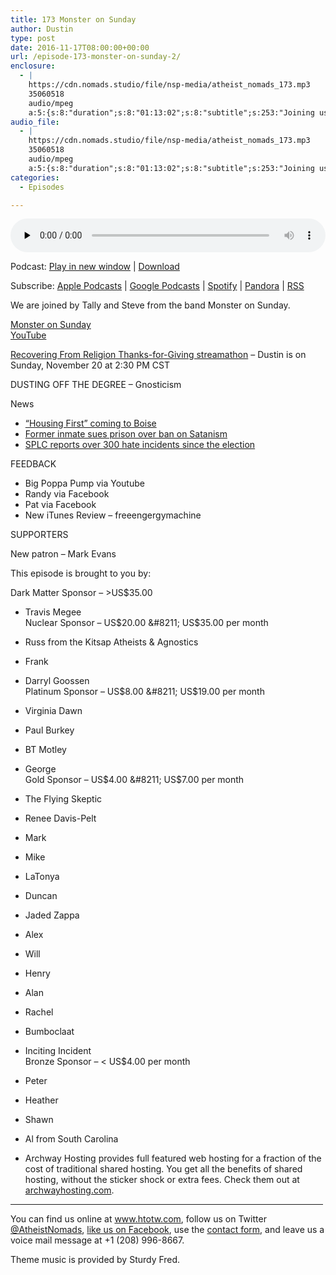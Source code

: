 ```yaml
---
title: 173 Monster on Sunday
author: Dustin
type: post
date: 2016-11-17T08:00:00+00:00
url: /﻿episode-173-monster-on-sunday-2/
enclosure:
  - |
    https://cdn.nomads.studio/file/nsp-media/atheist_nomads_173.mp3
    35060518
    audio/mpeg
    a:5:{s:8:"duration";s:8:"01:13:02";s:8:"subtitle";s:253:"Joining us are Tally and Steve from the band Monster on Sunday.    - Dustin is on Sunday, November 20 at 2:30 PM CST DUSTING OFF THE DEGREE - Gnosticism News *  *  *  FEEDBACK * Big Poppa Pump via Youtube * Randy via Facebook * Pat via Facebook * New...";s:8:"explicit";s:1:"1";s:13:"episode_title";s:17:"Monster on Sunday";s:10:"episode_no";s:3:"173";}
audio_file:
  - |
    https://cdn.nomads.studio/file/nsp-media/atheist_nomads_173.mp3
    35060518
    audio/mpeg
    a:5:{s:8:"duration";s:8:"01:13:02";s:8:"subtitle";s:253:"Joining us are Tally and Steve from the band Monster on Sunday.    - Dustin is on Sunday, November 20 at 2:30 PM CST DUSTING OFF THE DEGREE - Gnosticism News *  *  *  FEEDBACK * Big Poppa Pump via Youtube * Randy via Facebook * Pat via Facebook * New...";s:8:"explicit";s:1:"1";s:13:"episode_title";s:17:"Monster on Sunday";s:10:"episode_no";s:3:"173";}
categories:
  - Episodes

---
```

<div itemscope itemtype="http://schema.org/AudioObject">
  <meta itemprop="name" content="173 Monster on Sunday" />
  
  <meta itemprop="uploadDate" content="2016-11-17T01:00:00-07:00" />
  
  <meta itemprop="encodingFormat" content="audio/mpeg" />
  
  <meta itemprop="duration" content="PT1H13M02S" />
  
  <meta itemprop="description" content="Joining us are Tally and Steve from the band Monster on Sunday.    - Dustin is on Sunday, November 20 at 2:30 PM CST DUSTING OFF THE DEGREE - Gnosticism News *  *  *  FEEDBACK * Big Poppa Pump via Youtube * Randy via Facebook * Pat via Facebook * New..." />
  
  <meta itemprop="contentUrl" content="https://dts.podtrac.com/redirect.mp3/cdn.nomads.studio/file/nsp-media/atheist_nomads_173.mp3" />
  
  <meta itemprop="contentSize" content="33.4" />
  </p> 
  
  <div class="powerpress_player" id="powerpress_player_8435">
    <audio class="wp-audio-shortcode" id="audio-5055-179" preload="none" style="width: 100%;" controls="controls"><source type="audio/mpeg" src="https://dts.podtrac.com/redirect.mp3/cdn.nomads.studio/file/nsp-media/atheist_nomads_173.mp3?_=179" /><a href="https://dts.podtrac.com/redirect.mp3/cdn.nomads.studio/file/nsp-media/atheist_nomads_173.mp3">https://dts.podtrac.com/redirect.mp3/cdn.nomads.studio/file/nsp-media/atheist_nomads_173.mp3</a></audio>
  </div>
</div>

<p class="powerpress_links powerpress_links_mp3">
  Podcast: <a href="https://dts.podtrac.com/redirect.mp3/cdn.nomads.studio/file/nsp-media/atheist_nomads_173.mp3" class="powerpress_link_pinw" target="_blank" title="Play in new window" onclick="return powerpress_pinw('https://htotw.com/?powerpress_pinw=5055-podcast');" rel="nofollow">Play in new window</a> | <a href="https://dts.podtrac.com/redirect.mp3/cdn.nomads.studio/file/nsp-media/atheist_nomads_173.mp3" class="powerpress_link_d" title="Download" rel="nofollow" download="atheist_nomads_173.mp3">Download</a>
</p>

<p class="powerpress_links powerpress_subscribe_links">
  Subscribe: <a href="https://podcasts.apple.com/us/podcast/humanists-take-on-the-world/id530050098?mt=2&ls=1" class="powerpress_link_subscribe powerpress_link_subscribe_itunes" target="_blank" title="Subscribe on Apple Podcasts" rel="nofollow">Apple Podcasts</a> | <a href="https://www.google.com/podcasts?feed=aHR0cDovL2F0aGVpc3Rub21hZHMubGlic3luLmNvbS9yc3M%3D" class="powerpress_link_subscribe powerpress_link_subscribe_googleplay" target="_blank" title="Subscribe on Google Podcasts" rel="nofollow">Google Podcasts</a> | <a href="https://open.spotify.com/show/3LzK2xZGike6Tc1GEMtMbr?si=LieN9SNuTpq96smuaUsH8A" class="powerpress_link_subscribe powerpress_link_subscribe_spotify" target="_blank" title="Subscribe on Spotify" rel="nofollow">Spotify</a> | <a href="https://www.pandora.com/podcast/atheist-nomads/PC:10122?corr=62071012&part=ug" class="powerpress_link_subscribe powerpress_link_subscribe_pandora" target="_blank" title="Subscribe on Pandora" rel="nofollow">Pandora</a> | <a href="https://htotw.com/feed/podcast/" class="powerpress_link_subscribe powerpress_link_subscribe_rss" target="_blank" title="Subscribe via RSS" rel="nofollow">RSS</a>
</p>

We are joined by Tally and Steve from the band Monster on Sunday.

<a href="http://monsteronsunday.com/" target="_blank" rel="noopener">Monster on Sunday</a>  
<a href="https://www.youtube.com/user/monsteronsundayband/videos" target="_blank" rel="noopener">YouTube</a>

<a href="https://www.facebook.com/events/1016526028469988/?active_tab=about" target="_blank" rel="noopener">Recovering From Religion Thanks-for-Giving streamathon</a> &#8211; Dustin is on Sunday, November 20 at 2:30 PM CST

DUSTING OFF THE DEGREE &#8211; Gnosticism

News  
* <a href="http://www.boiseweekly.com/boise/boise-housing-first-project-closer-to-reality-with-funds-for-construction-services/Content?oid=3930343" target="_blank" rel="noopener">“Housing First” coming to Boise</a>  
* <a href="https://www.abqjournal.com/888278/exinmate-sues-prison-over-ban-on-satanism.html" target="_blank" rel="noopener">Former inmate sues prison over ban on Satanism</a>  
* <a href="https://thinkprogress.org/300-hate-incidents-since-election-day-bf9fd91edbd6#.aure363t3" target="_blank" rel="noopener">SPLC reports over 300 hate incidents since the election</a>

FEEDBACK  
* Big Poppa Pump via Youtube  
* Randy via Facebook  
* Pat via Facebook  
* New iTunes Review &#8211; freeengergymachine

SUPPORTERS

New patron &#8211; Mark Evans

This episode is brought to you by:

Dark Matter Sponsor &#8211; >US$35.00  
* Travis Megee  
Nuclear Sponsor &#8211; US$20.00 &#8211; US$35.00 per month  
* Russ from the Kitsap Atheists & Agnostics  
* Frank  
* Darryl Goossen  
Platinum Sponsor &#8211; US$8.00 &#8211; US$19.00 per month  
* Virginia Dawn  
* Paul Burkey  
* BT Motley  
* George  
Gold Sponsor &#8211; US$4.00 &#8211; US$7.00 per month  
* The Flying Skeptic  
* Renee Davis-Pelt  
* Mark  
* Mike  
* LaTonya  
* Duncan  
* Jaded Zappa  
* Alex  
* Will  
* Henry  
* Alan  
* Rachel  
* Bumboclaat  
* Inciting Incident  
Bronze Sponsor &#8211; < US$4.00 per month  
* Peter  
* Heather  
* Shawn  
* Al from South Carolina

* Archway Hosting provides full featured web hosting for a fraction of the cost of traditional shared hosting. You get all the benefits of shared hosting, without the sticker shock or extra fees. Check them out at <a href="http://archwayhosting.com/" target="_blank" rel="noopener">archwayhosting.com</a>.

<hr width="500" />

You can find us online at <a href="https://www.htotw.com/" target="_blank" rel="noopener">www.htotw.com</a>, follow us on Twitter <a href="https://htotw.com/twitter" target="_blank" rel="noopener">@AtheistNomads</a>, <a href="https://htotw.com/facebook" target="_blank" rel="noopener">like us on Facebook</a>, use the [contact form](https://htotw.com/contact), and leave us a voice mail message at +1 (208) 996-8667.

Theme music is provided by Sturdy Fred.